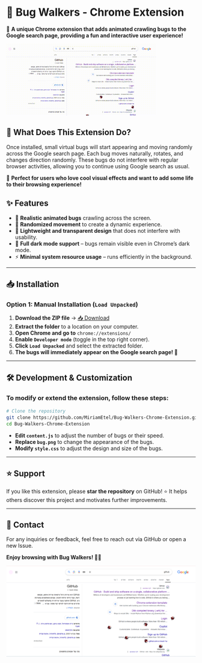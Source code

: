 # 🐞 Bug Walkers - Chrome Extension
📌 **A unique Chrome extension that adds animated crawling bugs to the Google search page, providing a fun and interactive user experience!** 
<p align="left">
  <img src="https://github.com/MiriamEtel/Bug-Walkers-Chrome-Extension/blob/main/video.gif" width="400">
</p>

## 🧐 What Does This Extension Do?
Once installed, small virtual bugs will start appearing and moving randomly across the Google search page. Each bug moves naturally, rotates, and changes direction randomly. These bugs do not interfere with regular browser activities, allowing you to continue using Google search as usual.

🔹 **Perfect for users who love cool visual effects and want to add some life to their browsing experience!**

## ✨ Features
- 🦗 **Realistic animated bugs** crawling across the screen.
- 🔄 **Randomized movement** to create a dynamic experience.
- 🎨 **Lightweight and transparent design** that does not interfere with usability.
- 🌙 **Full dark mode support** – bugs remain visible even in Chrome’s dark mode.
- ⚡ **Minimal system resource usage** – runs efficiently in the background.

---

## 📥 Installation
### **Option 1: Manual Installation (`Load Unpacked`)**
1. **Download the ZIP file** → [📥 Download](https://github.com/MiriamEtel/Bug-Walkers-Chrome-Extension/archive/refs/heads/main.zip)
2. **Extract the folder** to a location on your computer.
3. **Open Chrome and go to** `chrome://extensions/`
4. **Enable `Developer mode`** (toggle in the top right corner).
5. **Click `Load Unpacked`** and select the extracted folder.
6. **The bugs will immediately appear on the Google search page! 🐞**

---

## 🛠️ Development & Customization
### **To modify or extend the extension, follow these steps:**
```bash
# Clone the repository
git clone https://github.com/MiriamEtel/Bug-Walkers-Chrome-Extension.git
cd Bug-Walkers-Chrome-Extension
```
- **Edit `content.js`** to adjust the number of bugs or their speed.
- **Replace `bug.png`** to change the appearance of the bugs.
- **Modify `style.css`** to adjust the design and size of the bugs.

---

## ⭐ Support
If you like this extension, please **star the repository** on GitHub! ⭐ It helps others discover this project and motivates further improvements.

---

## 📧 Contact
For any inquiries or feedback, feel free to reach out via GitHub or open a new Issue.

**Enjoy browsing with Bug Walkers! 🐞🚀**
 
  <img src="https://github.com/MiriamEtel/Bug-Walkers-Chrome-Extension/raw/main/screenshot.png" >
